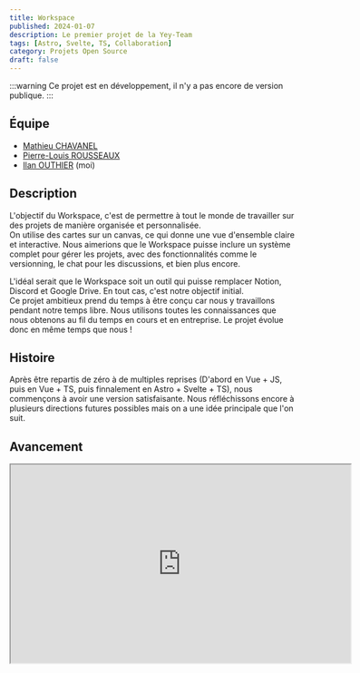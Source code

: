 ```yaml
---
title: Workspace
published: 2024-01-07
description: Le premier projet de la Yey-Team
tags: [Astro, Svelte, TS, Collaboration]
category: Projets Open Source
draft: false
---
```


<!-- # Workspace -->

:::warning
Ce projet est en développement, il n'y a pas encore de version publique.
:::

<!-- ## Github -->

<!-- Lien vers le dépôt Github : [Workspace](https://github.com/yey-team/workspace) -->

## Équipe

- [Mathieu CHAVANEL](https://github.com/math-pixel)
- [Pierre-Louis ROUSSEAUX](https://github.com/P-Lrou)
- [Ilan OUTHIER](https://github.com/IlanOu) (moi)

## Description

L'objectif du Workspace, c'est de permettre à tout le monde de travailler sur des projets de manière organisée et personnalisée. 
<br/>
On utilise des cartes sur un canvas, ce qui donne une vue d'ensemble claire et interactive. 
Nous aimerions que le Workspace puisse inclure un système complet pour gérer les projets, avec des fonctionnalités comme le versionning, le chat pour les discussions, et bien plus encore.

L'idéal serait que le Workspace soit un outil qui puisse remplacer Notion, Discord et Google Drive. En tout cas, c'est notre objectif initial.
<br/>
Ce projet ambitieux prend du temps à être conçu car nous y travaillons pendant notre temps libre.
Nous utilisons toutes les connaissances que nous obtenons au fil du temps en cours et en entreprise.
Le projet évolue donc en même temps que nous !

## Histoire

<!-- J'ai commencé le projet tout seul début janvier 2024. J'avais déjà l'idée principale de cet outil.
<br/>
J'ai utilisé Vue.js, car je voulais réessayer de l'utiliser. Nous avions eu des cours dessus qui donnaient l'impression que ce framework était difficile à utiliser (finalement tout va bien).

Après que je m'y sois habitué et avancé sur le projet, j'ai partagé mon travail avec mes amis qui ont tout de suite eu envie de participer à ce projet.

[Mathieu](https://github.com/math-pixel) et [Pierre-Louis](https://github.com/P-Lrou) m'ont rejoint sur ce projet. -->

Après être repartis de zéro à de multiples reprises <span class="small-text text-neutral-400 text-lg">(D'abord en Vue + JS, puis en Vue + TS, puis finnalement en Astro + Svelte + TS)</span>, nous commençons à avoir une version satisfaisante. 
Nous réfléchissons encore à plusieurs directions futures possibles mais on a une idée principale que l'on suit.

## Avancement

<iframe src="https://www.youtube.com/embed/xflt8zMGpwM" width=600 height=350/>